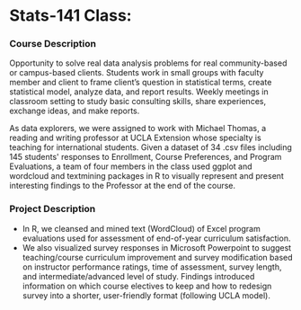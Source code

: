 # Stats-141 Class:
### Course Description
Opportunity to solve real data analysis problems for real community-based or campus-based clients. Students work in small groups with faculty member and client to frame client’s question in statistical terms, create statistical model, analyze data, and report results. Weekly meetings in classroom setting to study basic consulting skills, share experiences, exchange ideas, and make reports.

As data explorers, we were assigned to work with Michael Thomas, a reading and writing professor at UCLA Extension whose specialty is teaching for international students. Given a dataset of 34 .csv files including 145 students' responses to Enrollment, Course Preferences, and Program Evaluations, a team of four members in the class used ggplot and wordcloud and textmining packages in R to visually represent and present interesting findings to the Professor at the end of the course.


### Project Description
* In R, we cleansed and mined text (WordCloud) of Excel program evaluations used for assessment of end-of-year curriculum satisfaction.
* We also visualized survey responses in Microsoft Powerpoint to suggest teaching/course curriculum improvement and survey modification based on instructor performance ratings, time of assessment, survey length, and intermediate/advanced level of study. Findings introduced information on which course electives to keep and how to redesign survey into a shorter, user-friendly format (following UCLA model).

